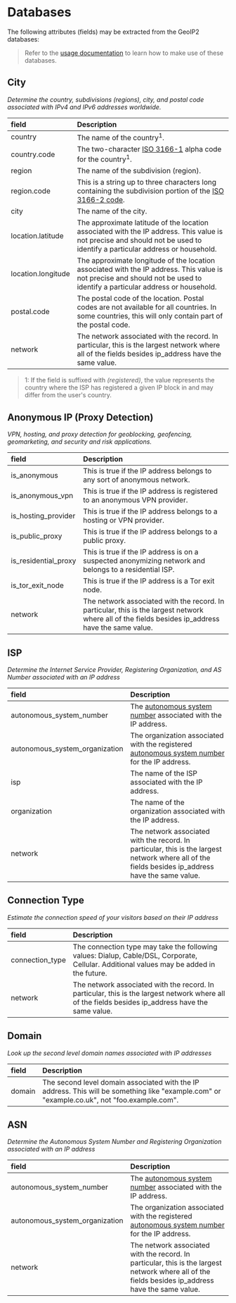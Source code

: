 # Databases
The following attributes (fields) may be extracted from the GeoIP2 databases:
>Refer to the [usage documentation](usage.md) to learn how to make use of these databases.

## City
_Determine the country, subdivisions (regions), city, and postal code associated with IPv4 and IPv6 addresses worldwide._

| field | Description |
| :-  | :- |
| country |  The name of the country<sup>1</sup>. |
| country.code | The two-character [ISO 3166-1](http://en.wikipedia.org/wiki/ISO_3166-1) alpha code for the country<sup>1</sup>. |
| region | The name of the subdivision (region). |
| region.code | This is a string up to three characters long containing the subdivision portion of the [ISO 3166-2 code](http://en.wikipedia.org/wiki/ISO_3166-2). |
| city | The name of the city. |
| location.latitude | The approximate latitude of the location associated with the IP address. This value is not precise and should not be used to identify a particular address or household. |
| location.longitude |  The approximate longitude of the location associated with the IP address. This value is not precise and should not be used to identify a particular address or household. |
| postal.code | The postal code of the location. Postal codes are not available for all countries. In some countries, this will only contain part of the postal code. |
| network | The network associated with the record. In particular, this is the largest network where all of the fields besides ip_address have the same value. |
> 1:  If the field is suffixed with _(registered)_, the value represents the country where the ISP has registered a given IP block in and may differ from the user's country.


## Anonymous IP (Proxy Detection)

_VPN, hosting, and proxy detection for geoblocking, geofencing, geomarketing, and security and risk applications._

| field | Description |
| :-  | :- |
| is_anonymous | This is true if the IP address belongs to any sort of anonymous network. |
| is_anonymous_vpn | This is true if the IP address is registered to an anonymous VPN provider. |
| is_hosting_provider |  This is true if the IP address belongs to a hosting or VPN provider. |
| is_public_proxy | This is true if the IP address belongs to a public proxy. |
| is_residential_proxy | This is true if the IP address is on a suspected anonymizing network and belongs to a residential ISP. |
| is_tor_exit_node | This is true if the IP address is a Tor exit node. |
| network | The network associated with the record. In particular, this is the largest network where all of the fields besides ip_address have the same value. |

## ISP

_Determine the Internet Service Provider, Registering Organization, and AS Number associated with an IP address_

| field | Description |
| :-  | :- |
| autonomous_system_number | The [autonomous system number](http://en.wikipedia.org/wiki/Autonomous_system_(Internet)) associated with the IP address. |
| autonomous_system_organization | The organization associated with the registered [autonomous system number](http://en.wikipedia.org/wiki/Autonomous_system_(Internet)) for the IP address.
| isp | The name of the ISP associated with the IP address. |
| organization | The name of the organization associated with the IP address. |
| network | The network associated with the record. In particular, this is the largest network where all of the fields besides ip_address have the same value. |

## Connection Type

_Estimate the connection speed of your visitors based on their IP address_

| field | Description |
| :-  | :- |
| connection_type | The connection type may take the following values: Dialup, Cable/DSL, Corporate, Cellular. Additional values may be added in the future.|
| network | The network associated with the record. In particular, this is the largest network where all of the fields besides ip_address have the same value. |

## Domain

_Look up the second level domain names associated with IP addresses_

| field | Description |
| :-  | :- |
| domain | The second level domain associated with the IP address. This will be something like "example.com" or "example.co.uk", not "foo.example.com". |

## ASN

_Determine the Autonomous System Number and Registering Organization associated with an IP address_

| field | Description |
| :-  | :- |
| autonomous_system_number | The [autonomous system number](http://en.wikipedia.org/wiki/Autonomous_system_(Internet)) associated with the IP address. |
| autonomous_system_organization | The organization associated with the registered [autonomous system number](http://en.wikipedia.org/wiki/Autonomous_system_(Internet)) for the IP address.
| network | The network associated with the record. In particular, this is the largest network where all of the fields besides ip_address have the same value. |
